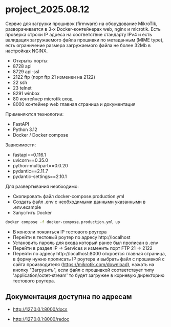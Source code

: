 # project_2025.08.12

Сервис для загрузки прошивок (firmware) на оборудование MikroTik, разворачивается в 3-х Docker-контейнерах web, nginx и microtik.
Есть проверка строки IP адреса на соответствие стандарту IPv4 и есть валидация загружаемого файла прошивки по метаданным (MIME type), есть ограничение размера загружаемого файла не более 32Mb в настройках NGINX.
- Открыты порты:
- 8728 api
- 8729 api-ssl
- 2122 ftp (порт ftp 21 изменен на 2122)
- 22 ssh
- 23 telnet
- 8291 winbox
- 80 контейнер microtik вход
- 8000 контейнер web главная страница и документация


Применяются технологии:

- FastAPI
- Python 3.12
- Docker / Docker compose

Зависимости:
- fastapi==0.116.1
- uvicorn==0.35.0
- python-multipart==0.0.20
- pydantic==2.11.7
- pydantic-settings==2.10.1

Для развертывания необходимо:

- Скопировать файл docker-compose.production.yml
- Создать файл .env с необходимыми данными указанными в .env.example
- Запустить Docker

```sh
docker compose -f docker-compose.production.yml up
```

- В консоли появиться IP тестового роутера
- Перейти в тестовый роутер по адресу http://localhost
- Установить пароль для входа который ранее был прописан в .env
- Перейти в раздел IP -> Services и изменить порт FTP 21 -> 2122
- Перейти по адресу http://localhost:8000 откроется главная страница, в форму нужно прописать IP роутера и выбрать файл с прошивкой с сайта производителя (https://mikrotik.com/download), нажать на кнопку "Загрузить", если файл с прошивкой соответствует типу 'application/octet-stream' то будет загружен в корневую директорию тестового роутера.


## Документация доступна по адресам

- <http://127.0.0.1:8000/docs>

- <http://127.0.0.1:8000/redoc>
